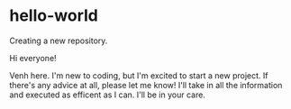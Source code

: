 # hello-world
Creating a new repository.

Hi everyone!

Venh here. I'm new to coding, but I'm excited to start a new project. If there's any advice at all, please let me know! I'll take in all the information and executed as efficent as I can. I'll be in your care.

